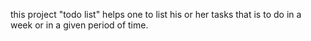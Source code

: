 this project "todo list" helps one to list his or her tasks that is to do in a week or  in a given period of time.
